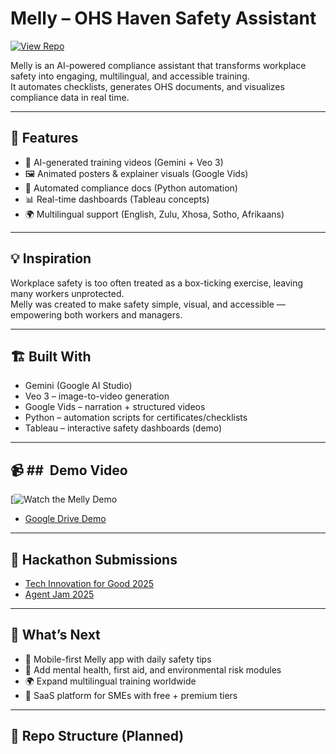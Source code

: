 # Melly – OHS Haven Safety Assistant

[![View Repo](https://img.shields.io/badge/GitHub-Melly%20Repo-blue?logo=github)](https://github.com/tharmen666/melly-ohs-haven-2)

Melly is an AI-powered compliance assistant that transforms workplace safety into engaging, multilingual, and accessible training.  
It automates checklists, generates OHS documents, and visualizes compliance data in real time.  

---

## 🚀 Features
- 🎥 AI-generated training videos (Gemini + Veo 3)  
- 🖼️ Animated posters & explainer visuals (Google Vids)  
- 📄 Automated compliance docs (Python automation)  
- 📊 Real-time dashboards (Tableau concepts)  
- 🌍 Multilingual support (English, Zulu, Xhosa, Sotho, Afrikaans)  

---

## 💡 Inspiration
Workplace safety is too often treated as a box-ticking exercise, leaving many workers unprotected.  
Melly was created to make safety simple, visual, and accessible — empowering both workers and managers.  

---

## 🏗️ Built With
- Gemini (Google AI Studio)  
- Veo 3 – image-to-video generation  
- Google Vids – narration + structured videos  
- Python – automation scripts for certificates/checklists  
- Tableau – interactive safety dashboards (demo)  

---

## 📹 ## ​ Demo Video
[![Watch the Melly Demo](https://img.youtube.com/vi/cjE61IkU8_o/0.jpg)
- [Google Drive Demo](https://drive.google.com/your-demo-link)  

---

## 📖 Hackathon Submissions
- [Tech Innovation for Good 2025](https://devpost.com/)  
- [Agent Jam 2025](https://devpost.com/)  

---

## 🌟 What’s Next
- 📱 Mobile-first Melly app with daily safety tips  
- 🧠 Add mental health, first aid, and environmental risk modules  
- 🌍 Expand multilingual training worldwide  
- 💼 SaaS platform for SMEs with free + premium tiers  

---

## 📂 Repo Structure (Planned)

